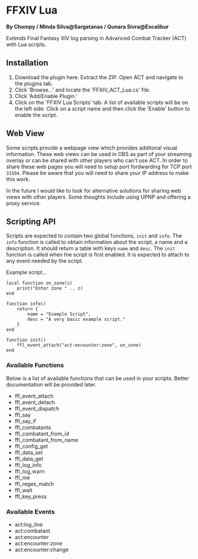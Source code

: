 FFXIV Lua
=========
**By Chompy / Minda Silva@Sargatanas / Qunara Sivra@Excalibur**

Extends Final Fantasy XIV log parsing in Advanced Combat Tracker (ACT) with Lua scripts.


## Installation

1. Download the plugin here. Extract the ZIP. Open ACT and navigate to the plugins tab.
2. Click 'Browse...' and locate the 'FFXIV_ACT_Lua.cs' file.
3. Click 'Add/Enable Plugin.'
4. Click on the 'FFXIV Lua Scripts' tab. A list of available scripts will be on the left side. Click on a script name and then click the 'Enable' button to enable the script.


## Web View

Some scripts provide a webpage view which provides additonal visual information. These web views can be used in OBS as part of your streaming overlay or can be shared with other players who can't use ACT. In order to share these web pages you will need to setup port fordwarding for TCP port `31594`. Please be aware that you will need to share your IP address to make this work.

In the future I would like to look for alternative solutions for sharing web views with other players. Some thoughts include using UPNP and offering a proxy service.


## Scripting API

Scripts are expected to contain two global functions, `init` and `info`. The `info` function is called to obtain information about the script, a name and a description. It should return a table with keys `name` and `desc`. The `init` function is called when the script is first enabled. It is expected to attach to any event needed by the script.

Example script...

```
local function on_zone(z)
    print("Enter zone " .. z)
end

function info()
    return {
        name = "Example Script",
        desc = "A very basic example script."
    }
end

function init()
    ffl_event_attach("act:encounter:zone", on_zone)
end
```


### Available Functions

Below is a list of available functions that can be used in your scripts. Better documentation will be provided later.

- ffl_event_attach
- ffl_event_detach
- ffl_event_dispatch
- ffl_say
- ffl_say_if
- ffl_combatants
- ffl_combatant_from_id
- ffl_combatant_from_name
- ffl_config_get
- ffl_data_set
- ffl_data_get
- ffl_log_info
- ffl_log_warn
- ffl_me
- ffl_regex_match
- ffl_wait
- ffl_key_press


### Available Events

- act:log_line
- act:combatant
- act:encounter
- act:encounter:zone
- act:encounter:change

